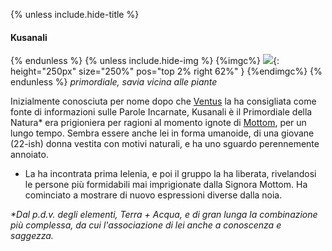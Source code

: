 {% unless include.hide-title %}
#### Kusanali

{% endunless %}
{% unless include.hide-img %}
{%imgc%}
![](https://i.imgur.com/QF1BWyh.jpg){: height="250px" size="250%" pos="top 2% right 62%" }
{%endimgc%}
{% endunless %}
*primordiale, savia vicina alle piante*

Inizialmente conosciuta per nome dopo che [Ventus](/star/npc/primordial#ventus) la ha consigliata come fonte di informazioni sulle Parole Incarnate, Kusanali è il Primordiale della Natura\* era prigioniera per ragioni al momento ignote di [Mottom](/star/npc/feyshadow#signora-mottom), per un lungo tempo. Sembra essere anche lei in forma umanoide, di una giovane (22-ish) donna vestita con motivi naturali, e ha uno sguardo perennemente annoiato. 

- La ha incontrata prima Ielenia, e poi il gruppo la ha liberata, rivelandosi le persone più formidabili mai imprigionate dalla Signora Mottom. Ha cominciato a mostrare di nuovo espressioni diverse dalla noia.

*\*Dal p.d.v. degli elementi, Terra + Acqua, e di gran lunga la combinazione più complessa, da cui l'associazione di lei anche a conoscenza e saggezza.*